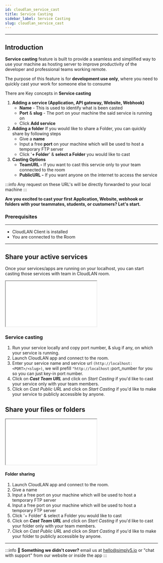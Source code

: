 ```yaml
---
id: cloudlan_service_cast
title: Service Casting
sidebar_label: Service Casting
slug: cloudlan_service_cast
---
```


---
## Introduction
**Service casting** feature is built to provide a seamless and simplified way to use your machine as hosting server to improve productivity of the developer and professional teams working remote.

The purpose of this feature is for **development use only**, where you need to quickly cast your work for someone else to consume

There are Key concepts in **Service casting**

1. **Adding a service (Application, API gateway, Website, Webhook)**
    - **Name** - This is used to identify what is been casted
    - **Port** & **slug** - The port on your machine the said service is running on
    - Click **Add service**
2. **Adding a folder**
    If you would like to share a Folder, you can quickly share by following steps
     - Give a **name**
     - Input a free **port** on your machine which will be used to host a temporary FTP server
     - Click '**+ Folder**' & **select a Folder** you would like to cast
3. **Casting Options**
    - **TeamURL -**  If you want to cast this servcie only to your team connected to the room
    - **PublicURL -** If you want anyone on the internet to access the service

:::info 
Any request on these URL's will be directly forwarded to your local machine 
:::

**Are you excited to cast your first Application, Website, webhook or folders with your teammates, students, or customers? Let's start.**

### Prerequisites
---
- CloudLAN Client is installed
- You are connected to the Room
---
## **Share your active services**

Once your services/apps are running on your localhost, you can start casting those services with team in CloudLAN room.

<div className = "iframe_container">
  <iframe className ="responsive-iframe" src="assets/videos/Addig_service_cast.mp4" title="Cast your service to cloadLAN room" ></iframe>
</div>

### Service casting
1. Run your service locally and copy port number, & slug if any, on which your service is running.
2. Launch CloudLAN app and connect to the room.
3. Enter your service name and service url `(http://localhost:<PORT>/<slug>)`, we will prefill `"http://localhost:`port_number for you so you can just key-in port number.
4. Click on ***Cast Team URL***  and click on *Start Casting* if you'd like to cast your service only with your team members.
5. Click on *Cast Public URL*  and click on *Start Casting* if you'd like to make your service to publicly accessible by anyone.

## **Share your files or folders**
<div className = "iframe_container">
  <iframe className ="responsive-iframe" src="assets/videos/AddigFolderCast.mp4" title="Share Folders or files to ClodLAN Room" ></iframe>
</div>

#### **Folder sharing**

1. Launch CloudLAN app and connect to the room.
2. Give a name
3. Input a free port on your machine which will be used to host a temporary FTP server
4. Input a free port on your machine which will be used to host a temporary FTP server
5. Click '+ Folder' & select a Folder you would like to cast
6. Click on ***Cast Team URL***  and click on *Start Casting* if you'd like to cast your folder only with your team members.
7. Click on *Cast Public URL*  and click on *Start Casting* if you'd like to make your folder to publicly accessible by anyone.

---
:::info
:information_desk_person: **Something we didn't cover?**
email us at [hello@simply5.io](mailto:hello@simply5.io) or "chat with support" from our website or inside the app
:::